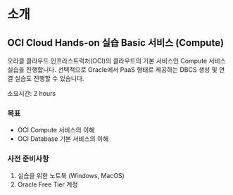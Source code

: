 # 소개

## OCI Cloud Hands-on 실습 Basic 서비스 (Compute)

오라클 클라우드 인프라스트럭처(OCI)의 클라우드의 기본 서비스인 Compute 서비스 실습을 진행합니다.
선택적으로 Oracle에서 PaaS 형태로 제공하는 DBCS 생성 및 연결 실습도 진행할 수 있습니다.

소요시간: 2 hours

### 목표

* OCI Compute 서비스의 이해
* OCI Database 기본 서비스의 이해


### 사전 준비사항

1. 실습을 위한 노트북 (Windows, MacOS)
1. Oracle Free Tier 계정


